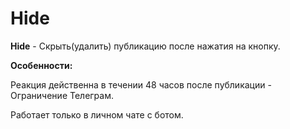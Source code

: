# Hide

**Hide** - Скрыть(удалить) публикацию после нажатия на кнопку.

**Особенности:**

Реакция действенна в течении 48 часов после публикации - Ограничение Телеграм.

Работает только в личном чате с ботом.

